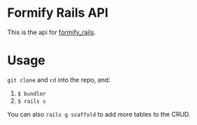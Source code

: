 # Formify Rails API

This is the api for [formify_rails](https://github.com/voscarmv/formify_rails).

# Usage

`git clone` and `cd` into the repo, and:

 1. `$ bundler`
 2. `$ rails s`

You can also `rails g scaffold` to add more tables to the CRUD.

